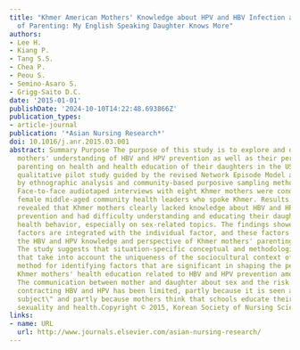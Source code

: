 ```yaml
---
title: "Khmer American Mothers' Knowledge about HPV and HBV Infection and Their Perceptions
  of Parenting: My English Speaking Daughter Knows More"
authors:
- Lee H.
- Kiang P.
- Tang S.S.
- Chea P.
- Peou S.
- Semino-Asaro S.
- Grigg-Saito D.C.
date: '2015-01-01'
publishDate: '2024-10-10T14:22:48.693866Z'
publication_types:
- article-journal
publication: '*Asian Nursing Research*'
doi: 10.1016/j.anr.2015.03.001
abstract: Summary Purpose The purpose of this study is to explore and describe Khmer
  mothers' understanding of HBV and HPV prevention as well as their perception of
  parenting on health and health education of their daughters in the US. Methods The
  qualitative pilot study guided by the revised Network Episode Model and informed
  by ethnographic analysis and community-based purposive sampling method were used.
  Face-to-face audiotaped interviews with eight Khmer mothers were conducted by bilingual
  female middle-aged community health leaders who spoke Khmer. Results The findings
  revealed that Khmer mothers clearly lacked knowledge about HBV and HPV infection
  prevention and had difficulty understanding and educating their daughters about
  health behavior, especially on sex-related topics. The findings showed that histo-sociocultural
  factors are integrated with the individual factor, and these factors influenced
  the HBV and HPV knowledge and perspective of Khmer mothers' parenting. Conclusions
  The study suggests that situation-specific conceptual and methodological approaches
  that take into account the uniqueness of the sociocultural context of CAs is a novel
  method for identifying factors that are significant in shaping the perception of
  Khmer mothers' health education related to HBV and HPV prevention among their daughters.
  The communication between mother and daughter about sex and the risk involved in
  contracting HBV and HPV has been limited, partly because it is seen as a \"taboo
  subject\" and partly because mothers think that schools educate their children regarding
  sexuality and health.Copyright © 2015, Korean Society of Nursing Science.
links:
- name: URL
  url: http://www.journals.elsevier.com/asian-nursing-research/
---
```

